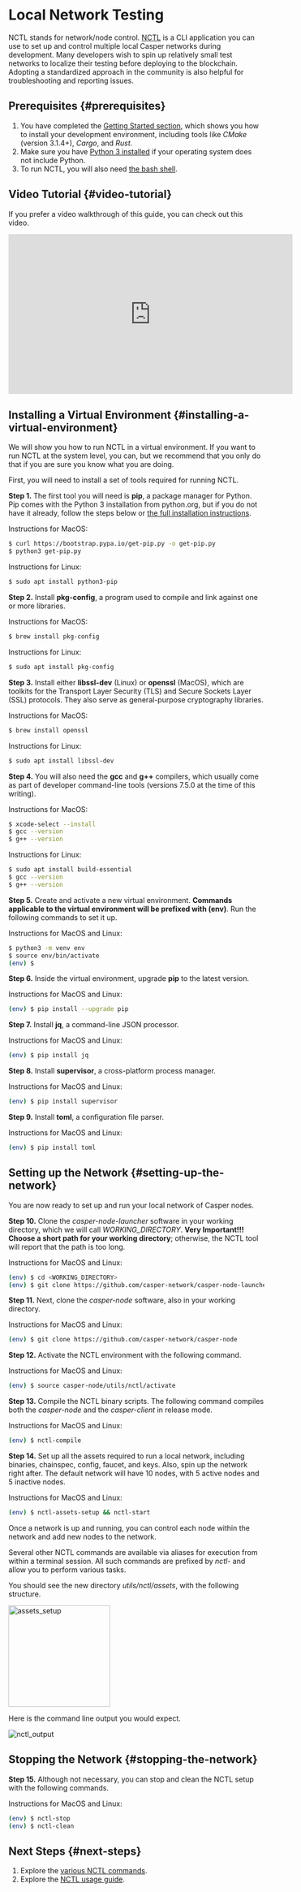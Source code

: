 # Local Network Testing

NCTL stands for network/node control. [NCTL](https://github.com/casper-network/casper-node/tree/master/utils/nctl) is a CLI application you can use to set up and control multiple local Casper networks during development. Many developers wish to spin up relatively small test networks to localize their testing before deploying to the blockchain. Adopting a standardized approach in the community is also helpful for troubleshooting and reporting issues.

## Prerequisites {#prerequisites}

1.  You have completed the [Getting Started section](/dapp-dev-guide/writing-contracts/getting-started.md), which shows you how to install your development environment, including tools like _CMake_ (version 3.1.4+), _Cargo_, and _Rust_.
2.  Make sure you have [Python 3 installed](https://www.python.org/downloads/) if your operating system does not include Python.
3.  To run NCTL, you will also need [the bash shell](https://www.gnu.org/software/bash/).

## Video Tutorial {#video-tutorial}

If you prefer a video walkthrough of this guide, you can check out this video.

<iframe width="560" height="315" src="https://www.youtube.com/embed?v=rE_saHopXXU&list=PL8oWxbJ-csEogSV-M0IPiofWP5I_dLji6&index=3" frameborder="0" allow="accelerometer; autoplay; clipboard-write; encrypted-media; gyroscope; picture-in-picture" allowfullscreen></iframe>

## Installing a Virtual Environment {#installing-a-virtual-environment}

We will show you how to run NCTL in a virtual environment. If you want to run NCTL at the system level, you can, but we recommend that you only do that if you are sure you know what you are doing.

First, you will need to install a set of tools required for running NCTL.

**Step 1.** The first tool you will need is **pip**, a package manager for Python. Pip comes with the Python 3 installation from python.org, but if you do not have it already, follow the steps below or [the full installation instructions](https://pip.pypa.io/en/stable/installing/).

Instructions for MacOS:

```bash
$ curl https://bootstrap.pypa.io/get-pip.py -o get-pip.py
$ python3 get-pip.py
```

Instructions for Linux:

```bash
$ sudo apt install python3-pip
```

**Step 2.** Install **pkg-config**, a program used to compile and link against one or more libraries.

Instructions for MacOS:

```bash
$ brew install pkg-config
```

Instructions for Linux:

```bash
$ sudo apt install pkg-config
```

**Step 3.** Install either **libssl-dev** (Linux) or **openssl** (MacOS), which are toolkits for the Transport Layer Security (TLS) and Secure Sockets Layer (SSL) protocols. They also serve as general-purpose cryptography libraries.

Instructions for MacOS:

```bash
$ brew install openssl
```

Instructions for Linux:

```bash
$ sudo apt install libssl-dev
```

**Step 4.** You will also need the **gcc** and **g++** compilers, which usually come as part of developer command-line tools (versions 7.5.0 at the time of this writing).

Instructions for MacOS:

```bash
$ xcode-select --install
$ gcc --version
$ g++ --version
```

Instructions for Linux:

```bash
$ sudo apt install build-essential
$ gcc --version
$ g++ --version
```

**Step 5.** Create and activate a new virtual environment. **Commands applicable to the virtual environment will be prefixed with (env)**. Run the following commands to set it up.

Instructions for MacOS and Linux:

```bash
$ python3 -m venv env
$ source env/bin/activate
(env) $
```

**Step 6.** Inside the virtual environment, upgrade **pip** to the latest version.

Instructions for MacOS and Linux:

```bash
(env) $ pip install --upgrade pip
```

**Step 7.** Install **jq**, a command-line JSON processor.

Instructions for MacOS and Linux:

```bash
(env) $ pip install jq
```

**Step 8.** Install **supervisor**, a cross-platform process manager.

Instructions for MacOS and Linux:

```bash
(env) $ pip install supervisor
```

**Step 9.** Install **toml**, a configuration file parser.

Instructions for MacOS and Linux:

```bash
(env) $ pip install toml
```

## Setting up the Network {#setting-up-the-network}

You are now ready to set up and run your local network of Casper nodes.

**Step 10.** Clone the _casper-node-launcher_ software in your working directory, which we will call _WORKING_DIRECTORY_. **Very Important!!! Choose a short path for your working directory**; otherwise, the NCTL tool will report that the path is too long.

Instructions for MacOS and Linux:

```bash
(env) $ cd <WORKING_DIRECTORY>
(env) $ git clone https://github.com/casper-network/casper-node-launcher
```

**Step 11.** Next, clone the _casper-node_ software, also in your working directory.

Instructions for MacOS and Linux:

```bash
(env) $ git clone https://github.com/casper-network/casper-node
```

**Step 12.** Activate the NCTL environment with the following command.

Instructions for MacOS and Linux:

```bash
(env) $ source casper-node/utils/nctl/activate
```

**Step 13.** Compile the NCTL binary scripts. The following command compiles both the _casper-node_ and the _casper-client_ in release mode.

Instructions for MacOS and Linux:

```bash
(env) $ nctl-compile
```

**Step 14.** Set up all the assets required to run a local network, including binaries, chainspec, config, faucet, and keys. Also, spin up the network right after. The default network will have 10 nodes, with 5 active nodes and 5 inactive nodes.

Instructions for MacOS and Linux:

```bash
(env) $ nctl-assets-setup && nctl-start
```

Once a network is up and running, you can control each node within the network and add new nodes to the network.

Several other NCTL commands are available via aliases for execution from within a terminal session. All such commands are prefixed by _nctl-_ and allow you to perform various tasks.

You should see the new directory _utils/nctl/assets_, with the following structure.

<img src="/image/nctl/assets_setup.png"  alt="assets_setup" width="200"/>

Here is the command line output you would expect.

<img src="/image/nctl/nctl_output.png"  alt="nctl_output"/>

## Stopping the Network {#stopping-the-network}

**Step 15.** Although not necessary, you can stop and clean the NCTL setup with the following commands.

Instructions for MacOS and Linux:

```bash
(env) $ nctl-stop
(env) $ nctl-clean
```

## Next Steps {#next-steps}

1.  Explore the [various NCTL commands](https://github.com/casper-network/casper-node/blob/master/utils/nctl/docs/commands.md).
2.  Explore the [NCTL usage guide](https://github.com/casper-network/casper-node/blob/master/utils/nctl/docs/usage.md).
